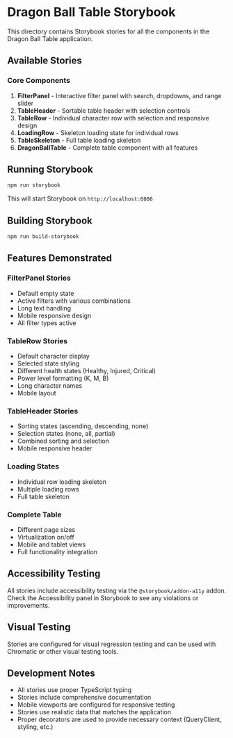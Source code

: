 # Dragon Ball Table Storybook

This directory contains Storybook stories for all the components in the Dragon Ball Table application.

## Available Stories

### Core Components

1. **FilterPanel** - Interactive filter panel with search, dropdowns, and range slider
2. **TableHeader** - Sortable table header with selection controls
3. **TableRow** - Individual character row with selection and responsive design
4. **LoadingRow** - Skeleton loading state for individual rows
5. **TableSkeleton** - Full table loading skeleton
6. **DragonBallTable** - Complete table component with all features

## Running Storybook

```bash
npm run storybook
```

This will start Storybook on `http://localhost:6006`

## Building Storybook

```bash
npm run build-storybook
```

## Features Demonstrated

### FilterPanel Stories
- Default empty state
- Active filters with various combinations
- Long text handling
- Mobile responsive design
- All filter types active

### TableRow Stories
- Default character display
- Selected state styling
- Different health states (Healthy, Injured, Critical)
- Power level formatting (K, M, B)
- Long character names
- Mobile layout

### TableHeader Stories
- Sorting states (ascending, descending, none)
- Selection states (none, all, partial)
- Combined sorting and selection
- Mobile responsive header

### Loading States
- Individual row loading skeleton
- Multiple loading rows
- Full table skeleton

### Complete Table
- Different page sizes
- Virtualization on/off
- Mobile and tablet views
- Full functionality integration

## Accessibility Testing

All stories include accessibility testing via the `@storybook/addon-a11y` addon. Check the Accessibility panel in Storybook to see any violations or improvements.

## Visual Testing

Stories are configured for visual regression testing and can be used with Chromatic or other visual testing tools.

## Development Notes

- All stories use proper TypeScript typing
- Stories include comprehensive documentation
- Mobile viewports are configured for responsive testing
- Stories use realistic data that matches the application
- Proper decorators are used to provide necessary context (QueryClient, styling, etc.)